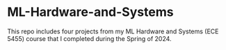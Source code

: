 # ML-Hardware-and-Systems  

This repo includes four projects from my ML Hardware and Systems (ECE 5455) course
that I completed during the Spring of 2024.